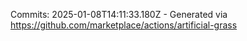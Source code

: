 Commits: 2025-01-08T14:11:33.180Z - Generated via https://github.com/marketplace/actions/artificial-grass
<br>

